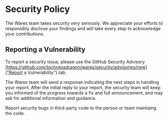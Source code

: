 # Security Policy

The Wares team takes security very seriously. We appreciate your efforts to responsibly disclose your findings and will take every step to acknowledge your contributions.

## Reporting a Vulnerability

To report a security issue, please use the GitHub Security Advisory [https://github.com/lochnessdragon/wares/security/advisories/new]("Report a Vulnerability") tab.

The Wares team will send a response indicating the next steps in handling your report. After the initial reply to your report, the security team will keep you informed of the progress towards a fix and full announcement, and may ask for additional information and guidance.

Report security bugs in third-party code to the person or team maintaing the code.
